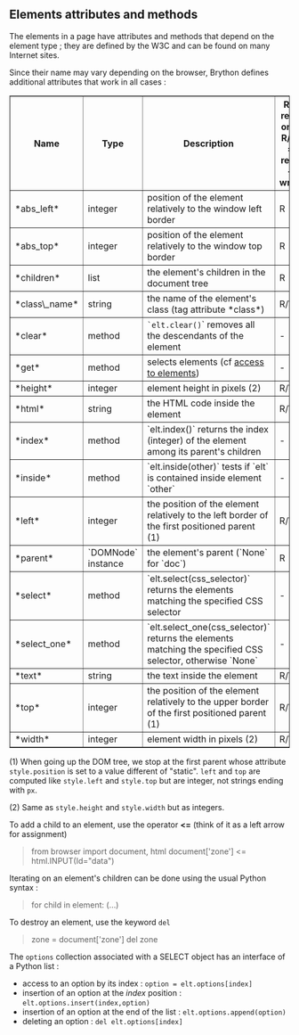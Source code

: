 Elements attributes and methods
-------------------------------

The elements in a page have attributes and methods that depend on the element
type ; they are defined by the W3C and can be found on many Internet sites.

Since their name may vary depending on the browser, Brython defines additional
attributes that work in all cases :

<table border=1 cellpadding=3>
<tr>
<th>Name</th><th>Type</th><th>Description</th><th>R = read only<br>R/W =
read + write</th>
</tr>

<tr>
<td>*abs_left*</td><td>integer</td><td>position of the element relatively to the window left border</td><td>R</td>
</tr>

<tr>
<td>*abs_top*</td><td>integer</td><td>position of the element relatively to the window top border</td><td>R</td>
</tr>

<tr>
<td>*children*</td><td>list</td><td>the element's children in the document
tree</td><td>R</td>
</tr>

<tr>
<td>*class\_name*</td><td>string</td><td>the name of the element's class (tag
attribute *class*)</td><td>R/W</td>
</tr>

<tr>
<td>*clear*</td><td>method</td><td><code>`elt.clear()</code>` removes all the
descendants of the element</td><td>-</td>
</tr>

<tr>
<td>*get*</td><td>method</td><td>selects elements (cf <a href="access.html">access to elements</a>)</td><td>-</td>
</tr>

<tr>
<td>*height*</td><td>integer</td><td>element height in pixels (2)</td><td>R/W</td>
</tr>

<tr>
<td>*html*</td><td>string</td><td>the HTML code inside the element</td>
<td>R/W</td>
</tr>

<tr>
<td>*index*</td><td>method</td><td>`elt.index()` returns the index (integer) of the element among its parent's children</td><td>-</td>
</tr>

<tr>
<td>*inside*</td><td>method</td><td>`elt.inside(other)` tests if `elt` is
contained inside element `other`</td><td>-</td>
</tr>

<tr>
<td>*left*</td><td>integer</td><td>the position of the element relatively to
the left border of the first positioned parent (1)</td><td>R/W</td>
</tr>

<tr>
<td>*parent*</td><td>`DOMNode` instance</td><td>the element's parent (`None`
for `doc`)</td><td>R</td>
</tr>

<tr>
<td>*select*</td><td>method</td><td>`elt.select(css_selector)` returns the elements matching the specified CSS selector</td><td>-</td>
</tr>

<tr>
<td>*select_one*</td>
<td>method</td>
<td>`elt.select_one(css_selector)` returns the elements matching the specified CSS selector, otherwise `None`</td>
<td>-</td>
</tr>

<tr>
<td>*text*</td><td>string</td><td>the text inside the element</td><td>R/W</td>
</tr>

<tr>
<td>*top*</td><td>integer</td><td>the position of the element relatively to
the upper border of the first positioned parent (1)</td><td>R/W</td>
</tr>

<tr>
<td>*width*</td><td>integer</td><td>element width in pixels (2)</td><td>R/W</td>
</tr>

</table>

(1) When going up the DOM tree, we stop at the first parent whose attribute
`style.position` is set to a value different of "static". `left` and `top` are
computed like `style.left` and `style.top` but are integer, not strings ending
with `px`.

(2) Same as `style.height` and `style.width` but as integers.

To add a child to an element, use the operator __<=__ (think of it as a left
arrow for assignment)

>    from browser import document, html
>    document['zone'] <= html.INPUT(Id="data")

Iterating on an element's children can be done using the usual Python syntax :

>    for child in element:
>        (...)

To destroy an element, use the keyword `del`
>    zone = document['zone']
>    del zone

The `options` collection associated with a SELECT object has an interface of a
 Python list :

- access to an option by its index : `option = elt.options[index]`
- insertion of an option at the _index_ position : `elt.options.insert(index,option)`
- insertion of an option at the end of the list : `elt.options.append(option)`
- deleting an option : `del elt.options[index]`


